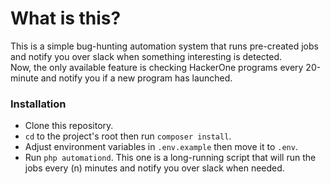 # What is this?
This is a simple bug-hunting automation system that runs pre-created jobs and notify you over slack when something interesting is detected.\
Now, the only available feature is checking HackerOne programs every 20-minute and notify you if a new program has launched.

### Installation
- Clone this repository.
- `cd` to the project's root then run `composer install`.
- Adjust environment variables in `.env.example` then move it to `.env`.
- Run `php automationd`. This one is a long-running script that will run the jobs every (n) minutes and notify you over slack when needed.
